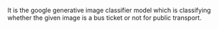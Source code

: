 It is the google generative image classifier model which is classifying whether the given image is a bus ticket or not for public transport.